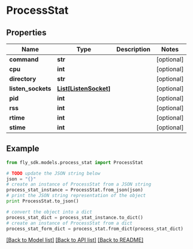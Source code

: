 # ProcessStat


## Properties

Name | Type | Description | Notes
------------ | ------------- | ------------- | -------------
**command** | **str** |  | [optional] 
**cpu** | **int** |  | [optional] 
**directory** | **str** |  | [optional] 
**listen_sockets** | [**List[ListenSocket]**](ListenSocket.md) |  | [optional] 
**pid** | **int** |  | [optional] 
**rss** | **int** |  | [optional] 
**rtime** | **int** |  | [optional] 
**stime** | **int** |  | [optional] 

## Example

```python
from fly_sdk.models.process_stat import ProcessStat

# TODO update the JSON string below
json = "{}"
# create an instance of ProcessStat from a JSON string
process_stat_instance = ProcessStat.from_json(json)
# print the JSON string representation of the object
print ProcessStat.to_json()

# convert the object into a dict
process_stat_dict = process_stat_instance.to_dict()
# create an instance of ProcessStat from a dict
process_stat_form_dict = process_stat.from_dict(process_stat_dict)
```
[[Back to Model list]](../README.md#documentation-for-models) [[Back to API list]](../README.md#documentation-for-api-endpoints) [[Back to README]](../README.md)


